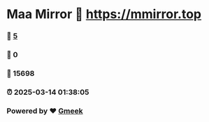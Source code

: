 # Maa Mirror :link: https://mmirror.top 
### :page_facing_up: [5](https://mmirror.top/tag.html) 
### :speech_balloon: 0 
### :hibiscus: 15698 
### :alarm_clock: 2025-03-14 01:38:05 
### Powered by :heart: [Gmeek](https://github.com/Meekdai/Gmeek)
